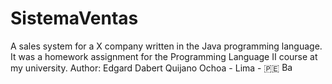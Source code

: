 # SistemaVentas
A sales system for a X company written in the Java programming language. It was a homework assignment for the Programming Language II course at my university.
Author:
Edgard Dabert Quijano Ochoa - Lima - 🇵🇪 <img src="https://upload.wikimedia.org/wikipedia/commons/d/df/Flag_of_Peru_%28state%29.svg" alt="Bandera de México" width="20" height="15">
